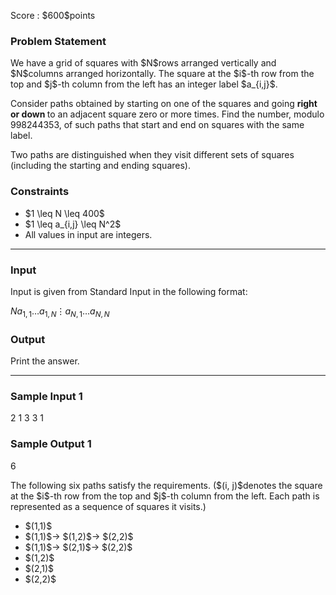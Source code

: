 
<div>

<span>

<span>

<p>
Score : $600$points
</p>

<div>

<section>

### **Problem Statement**

<p>
We have a grid of squares with $N$rows arranged vertically and $N$columns arranged horizontally. The square at the $i$-th row from the top and $j$-th column from the left has an integer label $a_{i,j}$.

Consider paths obtained by starting on one of the squares and going 
<strong>
right or down
</strong>
to an adjacent square zero or more times. Find the number, modulo $998244353$, of such paths that start and end on squares with the same label.

Two paths are distinguished when they visit different sets of squares (including the starting and ending squares).
</p>

</section>

</div>

<div>

<section>

### **Constraints**

<ul>

<li>
$1 \leq N \leq 400$
</li>

<li>
$1 \leq a_{i,j} \leq N^2$
</li>

<li>
All values in input are integers.
</li>

</ul>

</section>

</div>

---

<div>

<div>

<section>

### **Input**

<p>
Input is given from Standard Input in the following format:
</p>

<div>

$N$$a_{1,1}$$\ldots$$a_{1,N}$$\vdots$$a_{N,1}$$\ldots$$a_{N,N}$
</div>

</section>

</div>

<div>

<section>

### **Output**

<p>
Print the answer.
</p>

</section>

</div>

</div>

---

<div>

<section>

### **Sample Input 1**

<div>

2
1 3
3 1

</div>

</section>

</div>

<div>

<section>

### **Sample Output 1**

<div>

6

</div>

<p>
The following six paths satisfy the requirements. ($(i, j)$denotes the square at the $i$-th row from the top and $j$-th column from the left. Each path is represented as a sequence of squares it visits.)
</p>

<ul>

<li>
$(1,1)$
</li>

<li>
$(1,1)$→ $(1,2)$→ $(2,2)$
</li>

<li>
$(1,1)$→ $(2,1)$→ $(2,2)$
</li>

<li>
$(1,2)$
</li>

<li>
$(2,1)$
</li>

<li>
$(2,2)$
</li>

</ul>

</section>

</div>

</span>

</span>

</div>
